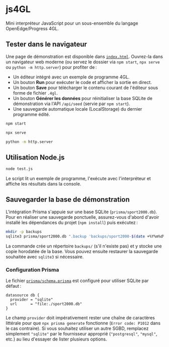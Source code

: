 # js4GL

Mini interpréteur JavaScript pour un sous-ensemble du langage OpenEdge/Progress 4GL.

## Tester dans le navigateur

Une page de démonstration est disponible dans [`index.html`](./index.html). Ouvrez-la dans un navigateur web moderne (ou servez le dossier via `npm start`, `npx serve` ou `python -m http.server`) pour profiter de :

- Un éditeur intégré avec un exemple de programme 4GL.
- Un bouton **Run** pour exécuter le code et afficher la sortie en direct.
- Un bouton **Save** pour télécharger le contenu courant de l'éditeur sous forme de fichier `.4gl`.
- Un bouton **Générer les données** pour réinitialiser la base SQLite de démonstration via l'API `/api/seed` (servie par `npm start`).
- Une sauvegarde automatique locale (LocalStorage) du dernier programme édité.


```bash
npm start
```

```bash
npx serve
```

```bash
python -m http.server
```


## Utilisation Node.js

```bash
node test.js
```

Le script lit un exemple de programme, l'exécute avec l'interpréteur et affiche les résultats dans la console.

## Sauvegarder la base de démonstration

L'intégration Prisma s'appuie sur une base SQLite (`prisma/sport2000.db`). Pour en réaliser une sauvegarde ponctuelle, assurez-vous d'abord d'avoir installé les dépendances du projet (`npm install`) puis exécutez :

```bash
mkdir -p backups
sqlite3 prisma/sport2000.db ".backup 'backups/sport2000-$(date +%Y%m%d%H%M%S).db'"
```

La commande crée un répertoire `backups/` (s'il n'existe pas) et y stocke une copie horodatée de la base. Vous pouvez ensuite restaurer la sauvegarde souhaitée avec `sqlite3` si nécessaire.

### Configuration Prisma

Le fichier [`prisma/schema.prisma`](./prisma/schema.prisma) est configuré pour utiliser SQLite par défaut :

```prisma
datasource db {
  provider = "sqlite"
  url      = "file:./sport2000.db"
}
```

Le champ `provider` doit impérativement rester une chaîne de caractères littérale pour que `npx prisma generate` fonctionne (`Error code: P1012` dans le cas contraire). Si vous souhaitez utiliser un autre SGBD, remplacez simplement `"sqlite"` par le fournisseur approprié (`"postgresql"`, `"mysql"`, etc.) au lieu d'essayer de lister plusieurs options.
